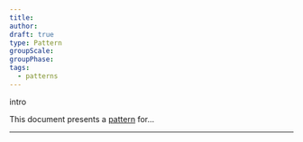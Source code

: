 ```yaml
---
title: 
author: 
draft: true
type: Pattern
groupScale: 
groupPhase: 
tags:
  - patterns
---
```


intro

This document presents a [pattern](notes/dao-primitives/patterns/patterns.md) for...

---


